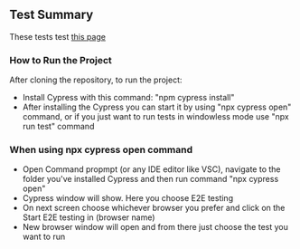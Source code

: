 ## Test Summary

These tests test [this page](https://parabank.parasoft.com/parabank/index.htm) 

### How to Run the Project
After cloning the repository, to run the project:
- Install Cypress with this command: "npm cypress install"
- After installing the Cypress you can start it by using "npx cypress open" command, or if you just want to run tests in windowless mode use "npx run test" command
### When using npx cypress open command
- Open Command propmpt (or any IDE editor like VSC), navigate to the folder you've installed Cypress and then run command "npx cypress open"
- Cypress window will show. Here you choose E2E testing
- On next screen choose whichever browser you prefer and click on the Start E2E testing in (browser name)
- New browser window will open and from there just choose the test you want to run